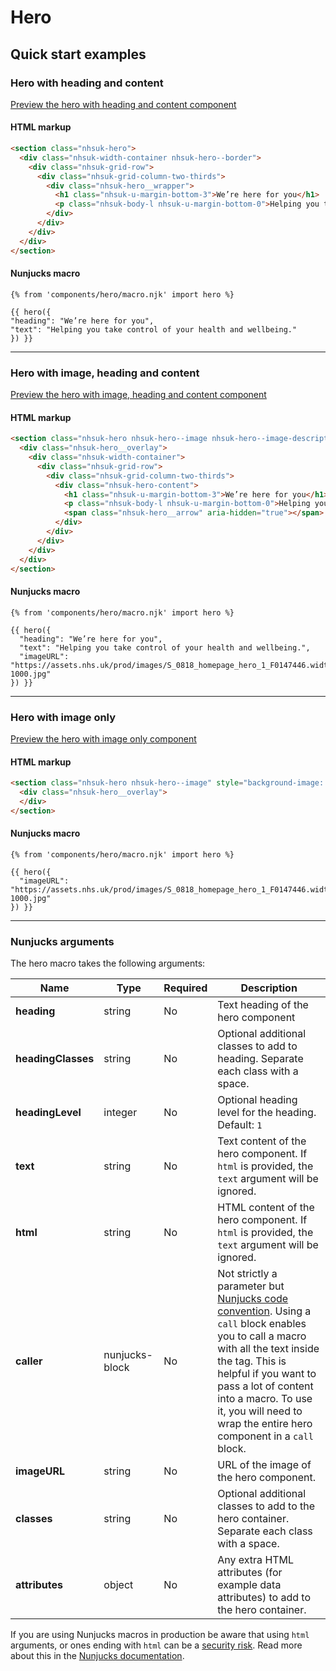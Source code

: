 # Hero

## Quick start examples

### Hero with heading and content

[Preview the hero with heading and content component](https://nhsuk.github.io/nhsuk-frontend/components/hero/index.html)

#### HTML markup

```html
<section class="nhsuk-hero">
  <div class="nhsuk-width-container nhsuk-hero--border">
    <div class="nhsuk-grid-row">
      <div class="nhsuk-grid-column-two-thirds">
        <div class="nhsuk-hero__wrapper">
          <h1 class="nhsuk-u-margin-bottom-3">We’re here for you</h1>
          <p class="nhsuk-body-l nhsuk-u-margin-bottom-0">Helping you take control of your health and wellbeing.</p>
        </div>
      </div>
    </div>
  </div>
</section>
```

#### Nunjucks macro

```
{% from 'components/hero/macro.njk' import hero %}

{{ hero({
"heading": "We’re here for you",
"text": "Helping you take control of your health and wellbeing."
}) }}
```

---

### Hero with image, heading and content

[Preview the hero with image, heading and content component](https://nhsuk.github.io/nhsuk-frontend/components/hero/hero-image-content.html)

#### HTML markup

```html
<section class="nhsuk-hero nhsuk-hero--image nhsuk-hero--image-description" style="background-image: url('https://assets.nhs.uk/prod/images/S_0818_homepage_hero_1_F0147446.width-1000.jpg');">
  <div class="nhsuk-hero__overlay">
    <div class="nhsuk-width-container">
      <div class="nhsuk-grid-row">
        <div class="nhsuk-grid-column-two-thirds">
          <div class="nhsuk-hero-content">
            <h1 class="nhsuk-u-margin-bottom-3">We’re here for you</h1>
            <p class="nhsuk-body-l nhsuk-u-margin-bottom-0">Helping you take control of your health and wellbeing.</p>
            <span class="nhsuk-hero__arrow" aria-hidden="true"></span>
          </div>
        </div>
      </div>
    </div>
  </div>
</section>
```

#### Nunjucks macro

```
{% from 'components/hero/macro.njk' import hero %}

{{ hero({
  "heading": "We’re here for you",
  "text": "Helping you take control of your health and wellbeing.",
  "imageURL": "https://assets.nhs.uk/prod/images/S_0818_homepage_hero_1_F0147446.width-1000.jpg"
}) }}
```

---

### Hero with image only

[Preview the hero with image only component](https://nhsuk.github.io/nhsuk-frontend/components/hero/hero-image.html)

#### HTML markup

```html
<section class="nhsuk-hero nhsuk-hero--image" style="background-image: url('https://assets.nhs.uk/prod/images/S_0818_homepage_hero_1_F0147446.width-1000.jpg');">
  <div class="nhsuk-hero__overlay">
  </div>
</section>
```

#### Nunjucks macro

```
{% from 'components/hero/macro.njk' import hero %}

{{ hero({
  "imageURL": "https://assets.nhs.uk/prod/images/S_0818_homepage_hero_1_F0147446.width-1000.jpg"
}) }}
```

---

### Nunjucks arguments

The hero macro takes the following arguments:

| Name               | Type           | Required | Description                                                                                                                                                                                                                                                                                                                                           |
| ------------------ | -------------- | -------- | ----------------------------------------------------------------------------------------------------------------------------------------------------------------------------------------------------------------------------------------------------------------------------------------------------------------------------------------------------- |
| **heading**        | string         | No       | Text heading of the hero component                                                                                                                                                                                                                                                                                                                    |
| **headingClasses** | string         | No       | Optional additional classes to add to heading. Separate each class with a space.                                                                                                                                                                                                                                                                      |
| **headingLevel**   | integer        | No       | Optional heading level for the heading. Default: `1`                                                                                                                                                                                                                                                                                                  |
| **text**           | string         | No       | Text content of the hero component. If `html` is provided, the `text` argument will be ignored.                                                                                                                                                                                                                                                       |
| **html**           | string         | No       | HTML content of the hero component. If `html` is provided, the `text` argument will be ignored.                                                                                                                                                                                                                                                       |
| **caller**         | nunjucks-block | No       | Not strictly a parameter but [Nunjucks code convention](https://mozilla.github.io/nunjucks/templating.html#call). Using a `call` block enables you to call a macro with all the text inside the tag. This is helpful if you want to pass a lot of content into a macro. To use it, you will need to wrap the entire hero component in a `call` block. |
| **imageURL**       | string         | No       | URL of the image of the hero component.                                                                                                                                                                                                                                                                                                               |
| **classes**        | string         | No       | Optional additional classes to add to the hero container. Separate each class with a space.                                                                                                                                                                                                                                                           |
| **attributes**     | object         | No       | Any extra HTML attributes (for example data attributes) to add to the hero container.                                                                                                                                                                                                                                                                 |

If you are using Nunjucks macros in production be aware that using `html` arguments, or ones ending with `html` can be a [security risk](https://developer.mozilla.org/en-US/docs/Glossary/Cross-site_scripting). Read more about this in the [Nunjucks documentation](https://mozilla.github.io/nunjucks/api.html#user-defined-templates-warning).

